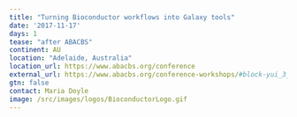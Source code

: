 ```yaml
---
title: "Turning Bioconductor workflows into Galaxy tools"
date: '2017-11-17'
days: 1
tease: "after ABACBS"
continent: AU
location: "Adelaide, Australia"
location_url: https://www.abacbs.org/conference
external_url: https://www.abacbs.org/conference-workshops/#block-yui_3_17_2_3_1508128691412_8156
gtn: false
contact: Maria Doyle
image: /src/images/logos/BioconductorLogo.gif
---
```


